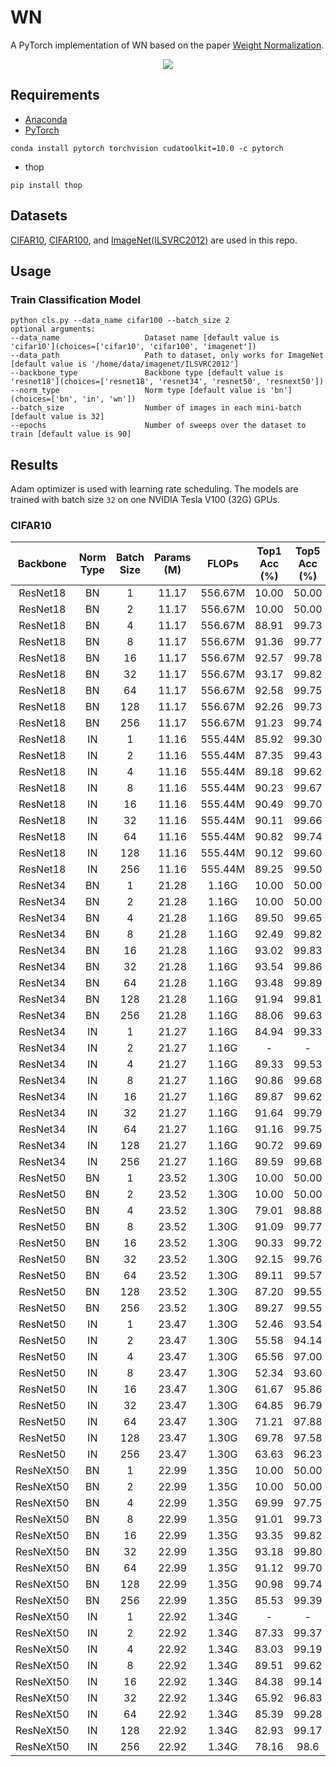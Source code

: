 # WN
A PyTorch implementation of WN based on the paper [Weight Normalization]().

<div align="center">
  <img src="architecture.png"/>
</div>

## Requirements
- [Anaconda](https://www.anaconda.com/download/)
- [PyTorch](https://pytorch.org)
```
conda install pytorch torchvision cudatoolkit=10.0 -c pytorch
```
- thop
```
pip install thop
```

## Datasets
[CIFAR10](http://ai.stanford.edu/~jkrause/cars/car_dataset.html), [CIFAR100](http://www.vision.caltech.edu/visipedia/CUB-200-2011.html), 
and [ImageNet(ILSVRC2012)](http://mmlab.ie.cuhk.edu.hk/projects/DeepFashion/InShopRetrieval.html) are used in this repo.

## Usage
### Train Classification Model
```
python cls.py --data_name cifar100 --batch_size 2
optional arguments:
--data_name                   Dataset name [default value is 'cifar10'](choices=['cifar10', 'cifar100', 'imagenet'])
--data_path                   Path to dataset, only works for ImageNet [default value is '/home/data/imagenet/ILSVRC2012']
--backbone_type               Backbone type [default value is 'resnet18'](choices=['resnet18', 'resnet34', 'resnet50', 'resnext50'])
--norm_type                   Norm type [default value is 'bn'](choices=['bn', 'in', 'wn'])
--batch_size                  Number of images in each mini-batch [default value is 32]
--epochs                      Number of sweeps over the dataset to train [default value is 90]
```

## Results
Adam optimizer is used with learning rate scheduling. The models are trained with batch size `32` on one 
NVIDIA Tesla V100 (32G) GPUs.

### CIFAR10
<table>
  <thead>
    <tr>
      <th>Backbone</th>
      <th>Norm Type</th>
      <th>Batch Size</th>
      <th>Params (M)</th>
      <th>FLOPs</th>
      <th>Top1 Acc (%)</th>
      <th>Top5 Acc (%)</th>
    </tr>
  </thead>
  <tbody>
    <tr>
      <td align="center">ResNet18</td>
      <td align="center">BN</td>
      <td align="center">1</td>
      <td align="center">11.17</td>
      <td align="center">556.67M</td>
      <td align="center">10.00</td>
      <td align="center">50.00</td>
    </tr>
    <tr>
      <td align="center">ResNet18</td>
      <td align="center">BN</td>
      <td align="center">2</td>
      <td align="center">11.17</td>
      <td align="center">556.67M</td>
      <td align="center">10.00</td>
      <td align="center">50.00</td>
    </tr>
    <tr>
      <td align="center">ResNet18</td>
      <td align="center">BN</td>
      <td align="center">4</td>
      <td align="center">11.17</td>
      <td align="center">556.67M</td>
      <td align="center">88.91</td>
      <td align="center">99.73</td>
    </tr>
    <tr>
      <td align="center">ResNet18</td>
      <td align="center">BN</td>
      <td align="center">8</td>
      <td align="center">11.17</td>
      <td align="center">556.67M</td>
      <td align="center">91.36</td>
      <td align="center">99.77</td>
    </tr>
    <tr>
      <td align="center">ResNet18</td>
      <td align="center">BN</td>
      <td align="center">16</td>
      <td align="center">11.17</td>
      <td align="center">556.67M</td>
      <td align="center">92.57</td>
      <td align="center">99.78</td>
    </tr>
    <tr>
      <td align="center">ResNet18</td>
      <td align="center">BN</td>
      <td align="center">32</td>
      <td align="center">11.17</td>
      <td align="center">556.67M</td>
      <td align="center">93.17</td>
      <td align="center">99.82</td>
    </tr>
    <tr>
      <td align="center">ResNet18</td>
      <td align="center">BN</td>
      <td align="center">64</td>
      <td align="center">11.17</td>
      <td align="center">556.67M</td>
      <td align="center">92.58</td>
      <td align="center">99.75</td>
    </tr>
    <tr>
      <td align="center">ResNet18</td>
      <td align="center">BN</td>
      <td align="center">128</td>
      <td align="center">11.17</td>
      <td align="center">556.67M</td>
      <td align="center">92.26</td>
      <td align="center">99.73</td>
    </tr>
    <tr>
      <td align="center">ResNet18</td>
      <td align="center">BN</td>
      <td align="center">256</td>
      <td align="center">11.17</td>
      <td align="center">556.67M</td>
      <td align="center">91.23</td>
      <td align="center">99.74</td>
    </tr>
    <tr>
      <td align="center">ResNet18</td>
      <td align="center">IN</td>
      <td align="center">1</td>
      <td align="center">11.16</td>
      <td align="center">555.44M</td>
      <td align="center">85.92</td>
      <td align="center">99.30</td>
    </tr>
    <tr>
      <td align="center">ResNet18</td>
      <td align="center">IN</td>
      <td align="center">2</td>
      <td align="center">11.16</td>
      <td align="center">555.44M</td>
      <td align="center">87.35</td>
      <td align="center">99.43</td>
    </tr>
    <tr>
      <td align="center">ResNet18</td>
      <td align="center">IN</td>
      <td align="center">4</td>
      <td align="center">11.16</td>
      <td align="center">555.44M</td>
      <td align="center">89.18</td>
      <td align="center">99.62</td>
    </tr>
    <tr>
      <td align="center">ResNet18</td>
      <td align="center">IN</td>
      <td align="center">8</td>
      <td align="center">11.16</td>
      <td align="center">555.44M</td>
      <td align="center">90.23</td>
      <td align="center">99.67</td>
    </tr>
    <tr>
      <td align="center">ResNet18</td>
      <td align="center">IN</td>
      <td align="center">16</td>
      <td align="center">11.16</td>
      <td align="center">555.44M</td>
      <td align="center">90.49</td>
      <td align="center">99.70</td>
    </tr>
    <tr>
      <td align="center">ResNet18</td>
      <td align="center">IN</td>
      <td align="center">32</td>
      <td align="center">11.16</td>
      <td align="center">555.44M</td>
      <td align="center">90.11</td>
      <td align="center">99.66</td>
    </tr>
    <tr>
      <td align="center">ResNet18</td>
      <td align="center">IN</td>
      <td align="center">64</td>
      <td align="center">11.16</td>
      <td align="center">555.44M</td>
      <td align="center">90.82</td>
      <td align="center">99.74</td>
    </tr>
    <tr>
      <td align="center">ResNet18</td>
      <td align="center">IN</td>
      <td align="center">128</td>
      <td align="center">11.16</td>
      <td align="center">555.44M</td>
      <td align="center">90.12</td>
      <td align="center">99.60</td>
    </tr>
    <tr>
      <td align="center">ResNet18</td>
      <td align="center">IN</td>
      <td align="center">256</td>
      <td align="center">11.16</td>
      <td align="center">555.44M</td>
      <td align="center">89.25</td>
      <td align="center">99.50</td>
    </tr>
    <tr>
      <td align="center">ResNet34</td>
      <td align="center">BN</td>
      <td align="center">1</td>
      <td align="center">21.28</td>
      <td align="center">1.16G</td>
      <td align="center">10.00</td>
      <td align="center">50.00</td>
    </tr>
    <tr>
      <td align="center">ResNet34</td>
      <td align="center">BN</td>
      <td align="center">2</td>
      <td align="center">21.28</td>
      <td align="center">1.16G</td>
      <td align="center">10.00</td>
      <td align="center">50.00</td>
    </tr>
    <tr>
      <td align="center">ResNet34</td>
      <td align="center">BN</td>
      <td align="center">4</td>
      <td align="center">21.28</td>
      <td align="center">1.16G</td>
      <td align="center">89.50</td>
      <td align="center">99.65</td>
    </tr>
    <tr>
      <td align="center">ResNet34</td>
      <td align="center">BN</td>
      <td align="center">8</td>
      <td align="center">21.28</td>
      <td align="center">1.16G</td>
      <td align="center">92.49</td>
      <td align="center">99.82</td>
    </tr>
    <tr>
      <td align="center">ResNet34</td>
      <td align="center">BN</td>
      <td align="center">16</td>
      <td align="center">21.28</td>
      <td align="center">1.16G</td>
      <td align="center">93.02</td>
      <td align="center">99.83</td>
    </tr>
    <tr>
      <td align="center">ResNet34</td>
      <td align="center">BN</td>
      <td align="center">32</td>
      <td align="center">21.28</td>
      <td align="center">1.16G</td>
      <td align="center">93.54</td>
      <td align="center">99.86</td>
    </tr>
    <tr>
      <td align="center">ResNet34</td>
      <td align="center">BN</td>
      <td align="center">64</td>
      <td align="center">21.28</td>
      <td align="center">1.16G</td>
      <td align="center">93.48</td>
      <td align="center">99.89</td>
    </tr>
    <tr>
      <td align="center">ResNet34</td>
      <td align="center">BN</td>
      <td align="center">128</td>
      <td align="center">21.28</td>
      <td align="center">1.16G</td>
      <td align="center">91.94</td>
      <td align="center">99.81</td>
    </tr>
    <tr>
      <td align="center">ResNet34</td>
      <td align="center">BN</td>
      <td align="center">256</td>
      <td align="center">21.28</td>
      <td align="center">1.16G</td>
      <td align="center">88.06</td>
      <td align="center">99.63</td>
    </tr>
    <tr>
      <td align="center">ResNet34</td>
      <td align="center">IN</td>
      <td align="center">1</td>
      <td align="center">21.27</td>
      <td align="center">1.16G</td>
      <td align="center">84.94</td>
      <td align="center">99.33</td>
    </tr>
    <tr>
      <td align="center">ResNet34</td>
      <td align="center">IN</td>
      <td align="center">2</td>
      <td align="center">21.27</td>
      <td align="center">1.16G</td>
      <td align="center">-</td>
      <td align="center">-</td>
    </tr>
    <tr>
      <td align="center">ResNet34</td>
      <td align="center">IN</td>
      <td align="center">4</td>
      <td align="center">21.27</td>
      <td align="center">1.16G</td>
      <td align="center">89.33</td>
      <td align="center">99.53</td>
    </tr>
    <tr>
      <td align="center">ResNet34</td>
      <td align="center">IN</td>
      <td align="center">8</td>
      <td align="center">21.27</td>
      <td align="center">1.16G</td>
      <td align="center">90.86</td>
      <td align="center">99.68</td>
    </tr>
    <tr>
      <td align="center">ResNet34</td>
      <td align="center">IN</td>
      <td align="center">16</td>
      <td align="center">21.27</td>
      <td align="center">1.16G</td>
      <td align="center">89.87</td>
      <td align="center">99.62</td>
    </tr>
    <tr>
      <td align="center">ResNet34</td>
      <td align="center">IN</td>
      <td align="center">32</td>
      <td align="center">21.27</td>
      <td align="center">1.16G</td>
      <td align="center">91.64</td>
      <td align="center">99.79</td>
    </tr>
    <tr>
      <td align="center">ResNet34</td>
      <td align="center">IN</td>
      <td align="center">64</td>
      <td align="center">21.27</td>
      <td align="center">1.16G</td>
      <td align="center">91.16</td>
      <td align="center">99.75</td>
    </tr>
    <tr>
      <td align="center">ResNet34</td>
      <td align="center">IN</td>
      <td align="center">128</td>
      <td align="center">21.27</td>
      <td align="center">1.16G</td>
      <td align="center">90.72</td>
      <td align="center">99.69</td>
    </tr>
    <tr>
      <td align="center">ResNet34</td>
      <td align="center">IN</td>
      <td align="center">256</td>
      <td align="center">21.27</td>
      <td align="center">1.16G</td>
      <td align="center">89.59</td>
      <td align="center">99.68</td>
    </tr>
    <tr>
      <td align="center">ResNet50</td>
      <td align="center">BN</td>
      <td align="center">1</td>
      <td align="center">23.52</td>
      <td align="center">1.30G</td>
      <td align="center">10.00</td>
      <td align="center">50.00</td>
    </tr>
    <tr>
      <td align="center">ResNet50</td>
      <td align="center">BN</td>
      <td align="center">2</td>
      <td align="center">23.52</td>
      <td align="center">1.30G</td>
      <td align="center">10.00</td>
      <td align="center">50.00</td>
    </tr>
    <tr>
      <td align="center">ResNet50</td>
      <td align="center">BN</td>
      <td align="center">4</td>
      <td align="center">23.52</td>
      <td align="center">1.30G</td>
      <td align="center">79.01</td>
      <td align="center">98.88</td>
    </tr>
    <tr>
      <td align="center">ResNet50</td>
      <td align="center">BN</td>
      <td align="center">8</td>
      <td align="center">23.52</td>
      <td align="center">1.30G</td>
      <td align="center">91.09</td>
      <td align="center">99.77</td>
    </tr>
    <tr>
      <td align="center">ResNet50</td>
      <td align="center">BN</td>
      <td align="center">16</td>
      <td align="center">23.52</td>
      <td align="center">1.30G</td>
      <td align="center">90.33</td>
      <td align="center">99.72</td>
    </tr>
    <tr>
      <td align="center">ResNet50</td>
      <td align="center">BN</td>
      <td align="center">32</td>
      <td align="center">23.52</td>
      <td align="center">1.30G</td>
      <td align="center">92.15</td>
      <td align="center">99.76</td>
    </tr>
    <tr>
      <td align="center">ResNet50</td>
      <td align="center">BN</td>
      <td align="center">64</td>
      <td align="center">23.52</td>
      <td align="center">1.30G</td>
      <td align="center">89.11</td>
      <td align="center">99.57</td>
    </tr>
    <tr>
      <td align="center">ResNet50</td>
      <td align="center">BN</td>
      <td align="center">128</td>
      <td align="center">23.52</td>
      <td align="center">1.30G</td>
      <td align="center">87.20</td>
      <td align="center">99.55</td>
    </tr>
    <tr>
      <td align="center">ResNet50</td>
      <td align="center">BN</td>
      <td align="center">256</td>
      <td align="center">23.52</td>
      <td align="center">1.30G</td>
      <td align="center">89.27</td>
      <td align="center">99.55</td>
    </tr>
    <tr>
      <td align="center">ResNet50</td>
      <td align="center">IN</td>
      <td align="center">1</td>
      <td align="center">23.47</td>
      <td align="center">1.30G</td>
      <td align="center">52.46</td>
      <td align="center">93.54</td>
    </tr>
    <tr>
      <td align="center">ResNet50</td>
      <td align="center">IN</td>
      <td align="center">2</td>
      <td align="center">23.47</td>
      <td align="center">1.30G</td>
      <td align="center">55.58</td>
      <td align="center">94.14</td>
    </tr>
    <tr>
      <td align="center">ResNet50</td>
      <td align="center">IN</td>
      <td align="center">4</td>
      <td align="center">23.47</td>
      <td align="center">1.30G</td>
      <td align="center">65.56</td>
      <td align="center">97.00</td>
    </tr>
    <tr>
      <td align="center">ResNet50</td>
      <td align="center">IN</td>
      <td align="center">8</td>
      <td align="center">23.47</td>
      <td align="center">1.30G</td>
      <td align="center">52.34</td>
      <td align="center">93.60</td>
    </tr>
    <tr>
      <td align="center">ResNet50</td>
      <td align="center">IN</td>
      <td align="center">16</td>
      <td align="center">23.47</td>
      <td align="center">1.30G</td>
      <td align="center">61.67</td>
      <td align="center">95.86</td>
    </tr>
    <tr>
      <td align="center">ResNet50</td>
      <td align="center">IN</td>
      <td align="center">32</td>
      <td align="center">23.47</td>
      <td align="center">1.30G</td>
      <td align="center">64.85</td>
      <td align="center">96.79</td>
    </tr>
    <tr>
      <td align="center">ResNet50</td>
      <td align="center">IN</td>
      <td align="center">64</td>
      <td align="center">23.47</td>
      <td align="center">1.30G</td>
      <td align="center">71.21</td>
      <td align="center">97.88</td>
    </tr>
    <tr>
      <td align="center">ResNet50</td>
      <td align="center">IN</td>
      <td align="center">128</td>
      <td align="center">23.47</td>
      <td align="center">1.30G</td>
      <td align="center">69.78</td>
      <td align="center">97.58</td>
    </tr>
    <tr>
      <td align="center">ResNet50</td>
      <td align="center">IN</td>
      <td align="center">256</td>
      <td align="center">23.47</td>
      <td align="center">1.30G</td>
      <td align="center">63.63</td>
      <td align="center">96.23</td>
    </tr>   
    <tr>
      <td align="center">ResNeXt50</td>
      <td align="center">BN</td>
      <td align="center">1</td>
      <td align="center">22.99</td>
      <td align="center">1.35G</td>
      <td align="center">10.00</td>
      <td align="center">50.00</td>
    </tr>
    <tr>
      <td align="center">ResNeXt50</td>
      <td align="center">BN</td>
      <td align="center">2</td>
      <td align="center">22.99</td>
      <td align="center">1.35G</td>
      <td align="center">10.00</td>
      <td align="center">50.00</td>
    </tr>
    <tr>
      <td align="center">ResNeXt50</td>
      <td align="center">BN</td>
      <td align="center">4</td>
      <td align="center">22.99</td>
      <td align="center">1.35G</td>
      <td align="center">69.99</td>
      <td align="center">97.75</td>
    </tr>
    <tr>
      <td align="center">ResNeXt50</td>
      <td align="center">BN</td>
      <td align="center">8</td>
      <td align="center">22.99</td>
      <td align="center">1.35G</td>
      <td align="center">91.01</td>
      <td align="center">99.73</td>
    </tr>
    <tr>
      <td align="center">ResNeXt50</td>
      <td align="center">BN</td>
      <td align="center">16</td>
      <td align="center">22.99</td>
      <td align="center">1.35G</td>
      <td align="center">93.35</td>
      <td align="center">99.82</td>
    </tr>
    <tr>
      <td align="center">ResNeXt50</td>
      <td align="center">BN</td>
      <td align="center">32</td>
      <td align="center">22.99</td>
      <td align="center">1.35G</td>
      <td align="center">93.18</td>
      <td align="center">99.80</td>
    </tr>
    <tr>
      <td align="center">ResNeXt50</td>
      <td align="center">BN</td>
      <td align="center">64</td>
      <td align="center">22.99</td>
      <td align="center">1.35G</td>
      <td align="center">91.12</td>
      <td align="center">99.70</td>
    </tr>
    <tr>
      <td align="center">ResNeXt50</td>
      <td align="center">BN</td>
      <td align="center">128</td>
      <td align="center">22.99</td>
      <td align="center">1.35G</td>
      <td align="center">90.98</td>
      <td align="center">99.74</td>
    </tr>
    <tr>
      <td align="center">ResNeXt50</td>
      <td align="center">BN</td>
      <td align="center">256</td>
      <td align="center">22.99</td>
      <td align="center">1.35G</td>
      <td align="center">85.53</td>
      <td align="center">99.39</td>
    </tr>
    <tr>
      <td align="center">ResNeXt50</td>
      <td align="center">IN</td>
      <td align="center">1</td>
      <td align="center">22.92</td>
      <td align="center">1.34G</td>
      <td align="center">-</td>
      <td align="center">-</td>
    </tr>
    <tr>
      <td align="center">ResNeXt50</td>
      <td align="center">IN</td>
      <td align="center">2</td>
      <td align="center">22.92</td>
      <td align="center">1.34G</td>
      <td align="center">87.33</td>
      <td align="center">99.37</td>
    </tr>
    <tr>
      <td align="center">ResNeXt50</td>
      <td align="center">IN</td>
      <td align="center">4</td>
      <td align="center">22.92</td>
      <td align="center">1.34G</td>
      <td align="center">83.03</td>
      <td align="center">99.19</td>
    </tr>
    <tr>
      <td align="center">ResNeXt50</td>
      <td align="center">IN</td>
      <td align="center">8</td>
      <td align="center">22.92</td>
      <td align="center">1.34G</td>
      <td align="center">89.51</td>
      <td align="center">99.62</td>
    </tr>
    <tr>
      <td align="center">ResNeXt50</td>
      <td align="center">IN</td>
      <td align="center">16</td>
      <td align="center">22.92</td>
      <td align="center">1.34G</td>
      <td align="center">84.38</td>
      <td align="center">99.14</td>
    </tr>
    <tr>
      <td align="center">ResNeXt50</td>
      <td align="center">IN</td>
      <td align="center">32</td>
      <td align="center">22.92</td>
      <td align="center">1.34G</td>
      <td align="center">65.92</td>
      <td align="center">96.83</td>
    </tr>
    <tr>
      <td align="center">ResNeXt50</td>
      <td align="center">IN</td>
      <td align="center">64</td>
      <td align="center">22.92</td>
      <td align="center">1.34G</td>
      <td align="center">85.39</td>
      <td align="center">99.28</td>
    </tr>
    <tr>
      <td align="center">ResNeXt50</td>
      <td align="center">IN</td>
      <td align="center">128</td>
      <td align="center">22.92</td>
      <td align="center">1.34G</td>
      <td align="center">82.93</td>
      <td align="center">99.17</td>
    </tr>
    <tr>
      <td align="center">ResNeXt50</td>
      <td align="center">IN</td>
      <td align="center">256</td>
      <td align="center">22.92</td>
      <td align="center">1.34G</td>
      <td align="center">78.16</td>
      <td align="center">98.6</td>
    </tr>
  </tbody>
</table>





